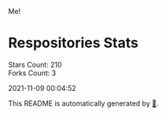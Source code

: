 Me!

# Respositories Stats
Stars Count: 210  
Forks Count: 3

2021-11-09 00:04:52  

This README is automatically generated by [🐰](https://github.com/rnitta/rnitta).
